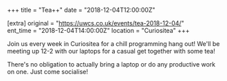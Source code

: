 +++
title = "Tea++"
date = "2018-12-04T12:00:00Z"

[extra]
original = "https://uwcs.co.uk/events/tea-2018-12-04/"    
ent_time = "2018-12-04T14:00:00Z"
location = "Curiositea"
+++

Join us every week in Curiositea for a chill programming hang out\! We'll be meeting up 12-2 with our laptops for a casual get together with some tea\!  

  

There's no obligation to actually bring a laptop or do any productive work on one. Just come socialise\!

